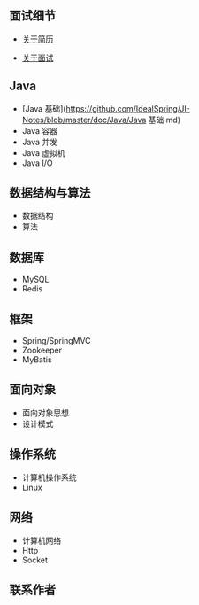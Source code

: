 

## 面试细节

- [关于简历](https://github.com/IdealSpring/JI-Notes/blob/master/doc/Interview/关于简历.md)

- [关于面试](https://github.com/IdealSpring/JI-Notes/blob/master/doc/Interview/关于面试.md)


Java
---

- [Java 基础](https://github.com/IdealSpring/JI-Notes/blob/master/doc/Java/Java 基础.md)
- Java 容器
- Java 并发
- Java 虚拟机
- Java I/O

数据结构与算法
---

- 数据结构
- 算法

数据库
---

- MySQL
- Redis

框架
---

- Spring/SpringMVC
- Zookeeper
- MyBatis

面向对象
---

- 面向对象思想
- 设计模式

操作系统
---

- 计算机操作系统
- Linux

网络
---

- 计算机网络
- Http
- Socket

联系作者
---
